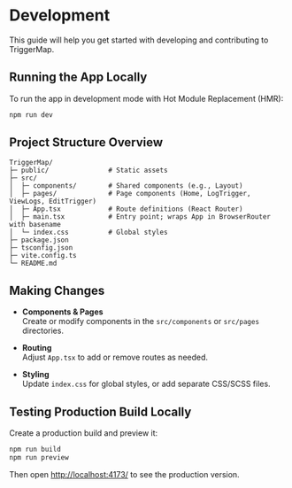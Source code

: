 # Development

This guide will help you get started with developing and contributing to TriggerMap.

## Running the App Locally

To run the app in development mode with Hot Module Replacement (HMR):

```bash
npm run dev
```

## Project Structure Overview

```
TriggerMap/
├─ public/               # Static assets
├─ src/
│  ├─ components/        # Shared components (e.g., Layout)
│  ├─ pages/             # Page components (Home, LogTrigger, ViewLogs, EditTrigger)
│  ├─ App.tsx            # Route definitions (React Router)
│  ├─ main.tsx           # Entry point; wraps App in BrowserRouter with basename
│  └─ index.css          # Global styles
├─ package.json
├─ tsconfig.json
├─ vite.config.ts
└─ README.md
```

## Making Changes

- **Components & Pages**  
  Create or modify components in the `src/components` or `src/pages` directories.

- **Routing**  
  Adjust `App.tsx` to add or remove routes as needed.

- **Styling**  
  Update `index.css` for global styles, or add separate CSS/SCSS files.

## Testing Production Build Locally

Create a production build and preview it:
```bash
npm run build
npm run preview
```
Then open [http://localhost:4173/](http://localhost:4173/) to see the production version.